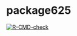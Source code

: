# package625
<!-- badges: start -->
[![R-CMD-check](https://github.com/flynnmc15/package625/actions/workflows/R-CMD-check.yaml/badge.svg)](https://github.com/flynnmc15/package625/actions/workflows/R-CMD-check.yaml)
<!-- badges: end -->
